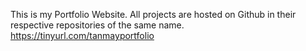 This is my Portfolio Website. All projects are hosted on Github in their respective repositories of the same name.
https://tinyurl.com/tanmayportfolio
